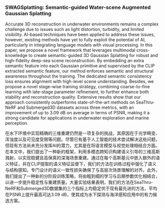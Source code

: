 ### SWAGSplatting: Semantic-guided Water-scene Augmented Gaussian Splatting

Accurate 3D reconstruction in underwater environments remains a complex challenge due to issues such as light distortion, turbidity, and limited visibility. AI-based techniques have been applied to address these issues, however, existing methods have yet to fully exploit the potential of AI, particularly in integrating language models with visual processing. In this paper, we propose a novel framework that leverages multimodal cross-knowledge to create semantic-guided 3D Gaussian Splatting for robust and high-fidelity deep-sea scene reconstruction. By embedding an extra semantic feature into each Gaussian primitive and supervised by the CLIP extracted semantic feature, our method enforces semantic and structural awareness throughout the training. The dedicated semantic consistency loss ensures alignment with high-level scene understanding. Besides, we propose a novel stage-wise training strategy, combining coarse-to-fine learning with late-stage parameter refinement, to further enhance both stability and reconstruction quality. Extensive results show that our approach consistently outperforms state-of-the-art methods on SeaThru-NeRF and Submerged3D datasets across three metrics, with an improvement of up to 3.09 dB on average in terms of PSNR, making it a strong candidate for applications in underwater exploration and marine perception.

在水下环境中实现精确的三维重建仍然是一项复杂的挑战，其原因在于光学畸变、浑浊度以及可见度受限等问题。尽管已有基于人工智能的技术尝试解决这些问题，但现有方法尚未充分发挥AI的潜力，尤其是在将语言模型与视觉处理相结合方面。在本文中，我们提出了一种新的框架，利用多模态跨知识构建语义引导的三维高斯溅射，以实现稳健且高保真的深海场景重建。通过在每个高斯基元中嵌入额外的语义特征，并在CLIP提取的语义特征监督下，我们的方法在训练过程中强化了语义与结构感知。专门设计的语义一致性损失确保了与高层次场景理解的对齐。此外，我们提出了一种新的分阶段训练策略，将由粗到细的学习与后期参数优化相结合，以进一步提升稳定性与重建质量。大量实验结果表明，我们的方法在SeaThru-NeRF和Submerged3D数据集的三个指标上均稳定优于现有最先进的方法，平均在PSNR上提升最高可达3.09 dB，使其成为水下探测与海洋感知应用中的有力候选方案。
